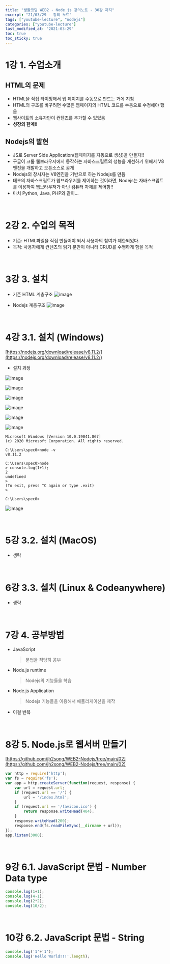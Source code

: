 ```yaml
---
title: "생활코딩 WEB2 - Node.js 강의노트 - 30강 까지"
excerpt: "21/03/29 - 강의 노트"
tags: ["youtube-lecture", "nodejs"]
categories: ["youtube-lecture"]
last_modified_at: "2021-03-29"
toc: true
toc_sticky: true
---
```

# 1강 1. 수업소개

## HTML의 문제

- HTML을 직접 타이핑해서 웹 페이지를 수동으로 만드는 거에 지침
- HTML의 구조를 바꾸려면 수많은 웹페이지의 HTML 코드를 수동으로 수정해야 했음
- 웹사이트의 소유자만이 컨텐츠를 추가할 수 있었음
- __성장의 한계!!__

## Nodejs의 발현

- JS로 Server Side Application(웹페이지를 자동으로 생성)을 만들자!!
- 구글이 크롬 웹브라우저에서 동작하는 자바스크립트의 성능을 개선하기 위해서 V8엔진을 개발하고 오픈소스로 공개
- Nodejs의 창시자는 V8엔진을 기반으로 하는 Nodejs를 만듬
- 태초의 자바스크립트가 웹브라우저를 제어하는 것이라면, Nodejs는 자바스크립트를 이용하여 웹브라우저가 아닌 컴퓨터 자체를 제어함!!
- 마치 Python, Java, PHP와 같이...

<br>

# 2강 2. 수업의 목적

- 기존: HTML파일을 직접 만들어야 되서 사용자의 참여가 제한되었다.
- 목적: 사용자에게 컨텐츠의 읽기 뿐만이 아니라 CRUD를 수행하게 함을 목적

<br>

# 3강 3. 설치

- 기존 HTML 계층구조 
![image](https://user-images.githubusercontent.com/43688074/112773062-6da17700-906f-11eb-9ee8-f67c51ec1042.png)

- Nodejs 계층구조 
![image](https://user-images.githubusercontent.com/43688074/112773066-7134fe00-906f-11eb-8634-1b334314ad44.png)

<br>

# 4강 3.1. 설치 (Windows)

[https://nodejs.org/download/release/v8.11.2/](https://nodejs.org/download/release/v8.11.2/)

- 설치 과정

![image](https://user-images.githubusercontent.com/43688074/112773349-bb6aaf00-9070-11eb-9851-477529fea8b7.png)

![image](https://user-images.githubusercontent.com/43688074/112773353-be659f80-9070-11eb-9130-3f68ca9365d8.png)

![image](https://user-images.githubusercontent.com/43688074/112773355-c1609000-9070-11eb-8348-f1915bbb1ff9.png)

![image](https://user-images.githubusercontent.com/43688074/112773359-c32a5380-9070-11eb-9ec7-0ea1d02216ed.png)

![image](https://user-images.githubusercontent.com/43688074/112773363-c58cad80-9070-11eb-9436-763eda53f2c7.png)

![image](https://user-images.githubusercontent.com/43688074/112773366-c7ef0780-9070-11eb-8b70-e6e619d269c3.png)

```
Microsoft Windows [Version 10.0.19041.867]
(c) 2020 Microsoft Corporation. All rights reserved.

C:\Users\spec0>node -v
v8.11.2

C:\Users\spec0>node
> console.log(1+1);
2
undefined
>
(To exit, press ^C again or type .exit)
>

C:\Users\spec0>
```

![image](https://user-images.githubusercontent.com/43688074/112773720-03d69c80-9072-11eb-89ee-d86ee0cefd1c.png)

<br>

# 5강 3.2. 설치 (MacOS)

- 생략

<br>

# 6강 3.3. 설치 (Linux & Codeanywhere)

- 생략

<br>

# 7강 4. 공부방법

- JavaScript
    > 문법을 적당히 공부

- Node.js runtime
    > Nodejs의 기능들을 학습

- Node.js Application
    > Nodejs 기능들을 이용해서 애플리케이션을 제작

- 이걸 반복

<br>

# 8강 5. Node.js로 웹서버 만들기

[https://github.com/jh2song/WEB2-Nodejs/tree/main/02](https://github.com/jh2song/WEB2-Nodejs/tree/main/02)

```javascript
var http = require('http');
var fs = require('fs');
var app = http.createServer(function(request, response) {
    var url = request.url;
    if (request.url == '/') {
        url = '/index.html';
    }
    if (request.url == '/favicon.ico') {
        return response.writeHead(404);
    }
    response.writeHead(200);
    response.end(fs.readFileSync(__dirname + url));
});
app.listen(3000);
```

<br>

# 9강 6.1. JavaScript 문법 - Number Data type

```javascript
console.log(1+1);
console.log(4-1);
console.log(2*2);
console.log(10/2);
```

<br>

# 10강 6.2. JavaScript 문법 - String

```javascript
console.log('1'+'1');
console.log('Hello World!!!'.length);
```

<br>
